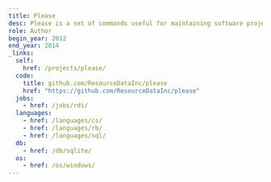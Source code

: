 ```yaml
---
title: Please
desc: Please is a set of commands useful for maintaining software projects.
role: Author
begin_year: 2012
end_year: 2014
_links:
  self:
    href: /projects/please/
  code:
    title: github.com/ResourceDataInc/please
    href: "https://github.com/ResourceDataInc/please"
  jobs:
    - href: /jobs/rdi/
  languages:
    - href: /languages/cs/
    - href: /languages/rb/
    - href: /languages/sql/
  db:
    - href: /db/sqlite/
  os:
    - href: /os/windows/
---
```

